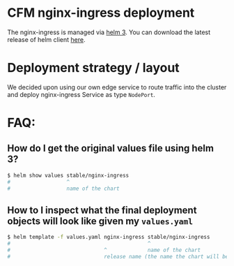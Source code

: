 # CFM nginx-ingress deployment

The nginx-ingress is managed via [helm 3](https://helm.sh/).
You can download the latest release of helm client [here](https://github.com/helm/helm/releases).

# Deployment strategy / layout

We decided upon using our own edge service to route traffic into the cluster and deploy nginx-ingress Service as type `NodePort`.

# FAQ:

## How do I get the original values file using helm 3?
```bash
$ helm show values stable/nginx-ingress
#                  ^
#                  name of the chart
```

## How to I inspect what the final deployment objects will look like given my `values.yaml`
```bash
$ helm template -f values.yaml nginx-ingress stable/nginx-ingress
#                                            ^
#                              ^             name of the chart
#                              release name (the name the chart will be installed as to uniquely identify the installation)
```